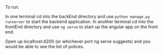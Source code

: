 To run.

In one terminal cd into the backEnd directory and use `python manage.py runserver` to start the backend application. 
In another terminal cd into the frontEnd directory and use `ng serve` to start up the angular app on the front end.

Open up localhost:4200 (or whichever port ng serve suggests) and you would be able to see the list of polices.
